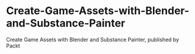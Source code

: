 # Create-Game-Assets-with-Blender-and-Substance-Painter
Create Game Assets with Blender and Substance Painter, published by Packt

